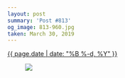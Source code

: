 ```yaml
---
layout: post
summary: 'Post #813'
og_image: 813-960.jpg
taken: March 30, 2019
---
```


<div class="post">
 <time>
  <a href="/813">
   {{ page.date | date: "%B %-d, %Y" }}
  </a>
 </time>
 <a href="/813">
  <figure data-taken="3/30/2019">
   <img sizes="(min-width: 700px) 50vw, calc(100vw - 2rem)" src="{{ site.assets_url }}/813-480.jpg" srcset="{{ site.assets_url }}/813-240.jpg 240w, {{ site.assets_url }}/813-480.jpg 480w, {{ site.assets_url }}/813-720.jpg 720w, {{ site.assets_url }}/813-960.jpg 960w"/>
  </figure>
 </a>
</div>
